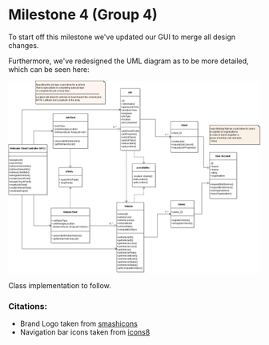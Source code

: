 # Milestone 4 (Group 4)

To start off this milestone we've updated our GUI to merge all design changes. 

Furthermore, we've redesigned the UML diagram as to be more detailed, which can be seen here:  

![Image of updated UML](https://github.com/SoftwareEngineeringTeam4StJohns/MilestoneFour/blob/master/images/UML_v2.png)

Class implementation to follow. 





### Citations:
- Brand Logo taken from [smashicons](https://www.flaticon.com/authors/smashicons)
- Navigation bar icons taken from [icons8](https://icons8.com/)